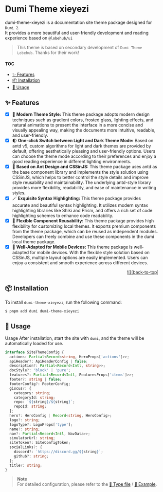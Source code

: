 <h1>Dumi Theme xieyezi</h1>

dumi-theme-xieyezi is a documentation site theme package designed for `Dumi 2`. <br/>It provides a more beautiful and user-friendly development and reading experience based on `@lobehub/ui`

> This theme is based on secondary development of `Dumi Theme Lobehub`. Thanks for their work!

#### TOC

- [✨ Features](#-features)
- [📦 Installation](#-installation)
- [🤯 Usage](#-usage)

####

</details>

## ✨ Features

- [x] 🤯 **Modern Theme Style:** This theme package adopts modern design techniques such as gradient colors, frosted glass, lighting effects, and natural animations to present the interface in a more concise and visually appealing way, making the documents more intuitive, readable, and user-friendly.
- [x] 🌓 **One-click Switch between Light and Dark Theme Mode:** Based on antd v5, custom algorithms for light and dark themes are provided by default, offering aesthetically pleasing and user-friendly options. Users can choose the theme mode according to their preferences and enjoy a good reading experience in different lighting environments.
- [x] 💅 **Based on Ant Design and CSSinJS:** This theme package uses antd as the base component library and implements the style solution using CSSinJS, which helps to better control the style details and improve style reusability and maintainability. The underlying antd-style library provides more flexibility, readability, and ease of maintenance in writing styles.
- [x] 🪄 **Exquisite Syntax Highlighting:** This theme package provides accurate and beautiful syntax highlighting. It utilizes modern syntax highlighting libraries like Shiki and Prism, and offers a rich set of code highlighting schemes to enhance code readability.
- [x] 🧩 **Flexible Component Reusability:** This theme package provides high flexibility for customizing local themes. It exports premium components from the theme package, which can be reused as independent modules. Developers can freely combine and use these components in the dumi local theme package.
- [x] 📱 **Well-Adapted for Mobile Devices:** This theme package is well-adapted for mobile devices. With the flexible style solution based on CSSinJS, multiple layout options are easily implemented. Users can enjoy a consistent and smooth experience across different devices.

<div align="right">

[![][back-to-top]](#readme-top)

</div>

## 📦 Installation

To install `dumi-theme-xieyezi`, run the following command:

```bash
$ pnpm add dumi dumi-theme-xieyezi
```

## 🤯 Usage

Usage After installation, start the site with `dumi`, and the theme will be automatically loaded for use.

```ts
interface SiteThemeConfig {
  actions: Partial<Record<string, HeroProps['actions']>>;
  apiHeader?: ApiHeaderConfig | false;
  description?: Partial<Record<Intl, string>>;
  docStyle?: 'block' | 'pure';
  features?: Partial<Record<Intl, FeaturesProps['items']>>;
  footer?: string | false;
  footerConfig?: FooterConfig;
  giscus?: {
    category: string;
    categoryId: string;
    repo: `${string}/${string}`;
    repoId: string;
  };
  hero?: HeroConfig | Record<string, HeroConfig>;
  logo?: string;
  logoType?: LogoProps['type'];
  name?: string;
  nav?: Partial<Record<Intl, NavData>>;
  simulatorUrl: string;
  siteToken?: SiteConfigToken;
  socialLinks?: {
    discord?: `https://discord.gg/${string}`;
    github?: string;
  };
  title?: string;
}
```

> **Note**\
> For detailed configuration, please refer to the [📘 Type file](https://github.com/xieyezi/dumi-theme-xieyezi/blob/master/src/types/config.ts) / [📘 Example](https://github.com/xieyezi/dumi-theme-xieyezi/blob/master/example/.dumirc.ts).
